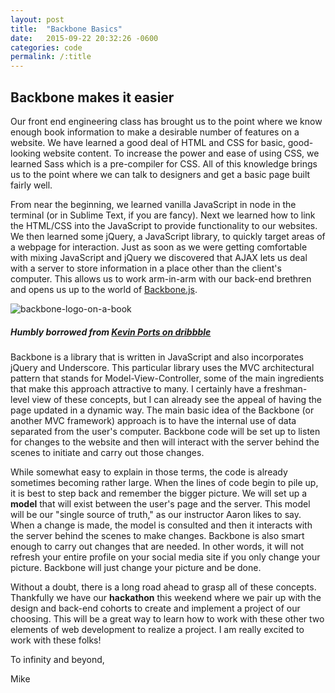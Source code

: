 ```yaml
---
layout: post
title:  "Backbone Basics"
date:   2015-09-22 20:32:26 -0600
categories: code
permalink: /:title
---
```


## Backbone makes it easier

Our front end engineering class has brought us to the point where we know enough book information to make a desirable number of features on a website. We have learned a good deal of HTML and CSS for basic, good-looking website content. To increase the power and ease of using CSS, we learned Sass which is a pre-compiler for CSS. All of this knowledge brings us to the point where we can talk to designers and get a basic page built fairly well.

From near the beginning, we learned vanilla JavaScript in node in the terminal (or in Sublime Text, if you are fancy). Next we learned how to link the HTML/CSS into the JavaScript to provide functionality to our websites. We then learned some jQuery, a JavaScript library, to quickly target areas of a webpage for interaction. Just as soon as we were getting comfortable with mixing JavaScript and jQuery we discovered that AJAX lets us deal with a server to store information in a place other than the client's computer. This allows us to work arm-in-arm with our back-end brethren and opens us up to the world of [Backbone.js](http://backbonejs.org/).

![backbone-logo-on-a-book](http://res.cloudinary.com/drumsensei/image/upload/v1515646799/backbone_1x_k1nidw.png)

##### Humbly borrowed from [Kevin Ports on dribbble](https://dribbble.com/shots/1475794-Dribble-47)

Backbone is a library that is written in JavaScript and also incorporates jQuery and Underscore. This particular library uses the MVC architectural pattern that stands for Model-View-Controller, some of the main ingredients that make this approach attractive to many. I certainly have a freshman-level view of these concepts, but I can already see the appeal of having the page updated in a dynamic way. The main basic idea of the Backbone (or another MVC framework) approach is to have the internal use of data separated from the user's computer. Backbone code will be set up to listen for changes to the website and then will interact with the server behind the scenes to initiate and carry out those changes.

While somewhat easy to explain in those terms, the code is already sometimes becoming rather large. When the lines of code begin to pile up, it is best to step back and remember the bigger picture. We will set up a **model** that will exist between the user's page and the server. This model will be our "single source of truth," as our instructor Aaron likes to say. When a change is made, the model is consulted and then it interacts with the server behind the scenes to make changes. Backbone is also smart enough to carry out changes that are needed. In other words, it will not refresh your entire profile on your social media site if you only change your picture. Backbone will just change your picture and be done.

Without a doubt, there is a long road ahead to grasp all of these concepts. Thankfully we have our **hackathon** this weekend where we pair up with the design and back-end cohorts to create and implement a project of our choosing. This will be a great way to learn how to work with these other two elements of web development to realize a project. I am really excited to work with these folks!

To infinity and beyond,

Mike
